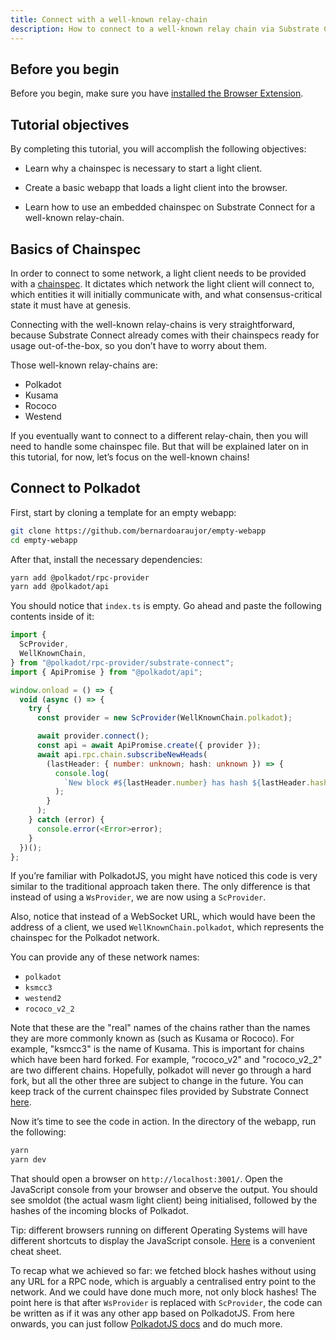 ```yaml
---
title: Connect with a well-known relay-chain
description: How to connect to a well-known relay chain via Substrate Connect
---
```


## Before you begin

Before you begin, make sure you have [installed the Browser Extension](/tutorials/light-clients/browser-extension/).

## Tutorial objectives

By completing this tutorial, you will accomplish the following objectives:

- Learn why a chainspec is necessary to start a light client.

- Create a basic webapp that loads a light client into the browser.

- Learn how to use an embedded chainspec on Substrate Connect for a well-known relay-chain.

## Basics of Chainspec 

In order to connect to some network, a light client needs to be provided with a [chainspec](https://docs.substrate.io/v3/runtime/chain-specs/). It dictates which network the light client will connect to, which entities it will initially communicate with, and what consensus-critical state it must have at genesis.

Connecting with the well-known relay-chains is very straightforward, because Substrate Connect already comes with their chainspecs ready for usage out-of-the-box, so you don’t have to worry about them.

Those well-known relay-chains are:
- Polkadot
- Kusama
- Rococo
- Westend

If you eventually want to connect to a different relay-chain, then you will need to handle some chainspec file. But that will be explained later on in this tutorial, for now, let’s focus on the well-known chains!

## Connect to Polkadot

First, start by cloning a template for an empty webapp:
```bash
git clone https://github.com/bernardoaraujor/empty-webapp
cd empty-webapp
```

After that, install the necessary dependencies:
```bash
yarn add @polkadot/rpc-provider
yarn add @polkadot/api
```

You should notice that `index.ts` is empty. Go ahead and paste the following contents inside of it:
```typescript
import {
  ScProvider,
  WellKnownChain,
} from "@polkadot/rpc-provider/substrate-connect";
import { ApiPromise } from "@polkadot/api";

window.onload = () => {
  void (async () => {
    try {
      const provider = new ScProvider(WellKnownChain.polkadot);

      await provider.connect();
      const api = await ApiPromise.create({ provider });
      await api.rpc.chain.subscribeNewHeads(
        (lastHeader: { number: unknown; hash: unknown }) => {
          console.log(
            `New block #${lastHeader.number} has hash ${lastHeader.hash}`
          );
        }
      );
    } catch (error) {
      console.error(<Error>error);
    }
  })();
};

```

If you’re familiar with PolkadotJS, you might have noticed this code is very similar to the traditional approach taken there. The only difference is that instead of using a `WsProvider`, we are now using a `ScProvider`.

Also, notice that instead of a WebSocket URL, which would have been the address of a client, we used `WellKnownChain.polkadot`, which represents the chainspec for the Polkadot network.

You can provide any of these network names:
- `polkadot`
- `ksmcc3`
- `westend2`
- `rococo_v2_2`

Note that these are the "real" names of the chains rather than the names they are more commonly known as (such as Kusama or Rococo). For example, "ksmcc3" is the name of Kusama. This is important for chains which have been hard forked. For example, “rococo_v2" and "rococo_v2_2" are two different chains. Hopefully, polkadot will never go through a hard fork, but all the other three are subject to change in the future. You can keep track of the current chainspec files provided by Substrate Connect [here](https://bit.ly/3NQl48N).

Now it’s time to see the code in action. In the directory of the webapp, run the following:

```bash
yarn
yarn dev
```

That should open a browser on `http://localhost:3001/`. Open the JavaScript console from your browser and observe the output. You should see smoldot (the actual wasm light client) being initialised, followed by the hashes of the incoming blocks of Polkadot.

Tip: different browsers running on different Operating Systems will have different shortcuts to display the JavaScript  console. [Here](https://webmasters.stackexchange.com/a/77337) is a convenient cheat sheet.

To recap what we achieved so far: we fetched block hashes without using any URL for a RPC node, which is arguably a centralised entry point to the network. And we could have done much more, not only block hashes! The point here is that after `WsProvider` is replaced with `ScProvider`, the code can be written as if it was any other app based on PolkadotJS. From here onwards, you can just follow [PolkadotJS docs](https://polkadot.js.org/docs/) and do much more.
